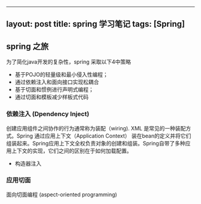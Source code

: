 
---
layout: post
title: spring 学习笔记
tags: [Spring]
---

## spring 之旅

为了简化java开发的复杂性，spring 采取以下4中策略

* 基于POJO的轻量级和最小侵入性编程；
* 通过依赖注入和面向接口实现松耦合
* 基于切面和惯例进行声明式编程；
* 通过切面和模板减少样板式代码

### 依赖注入 (Dpendency Inject)

创建应用组件之间协作的行为通常称为装配（wiring). XML 是常见的一种装配方式。Spring 通过应用上下文（Application Context） 装在bean的定义并将它们组装起来。Spring应用上下文全权负责对象的创建和组装。Spring自带了多种应用上下文的实现，它们之间的区别在于如何加载配置。

* 构造器注入

### 应用切面

面向切面编程 (aspect-oriented programming)

